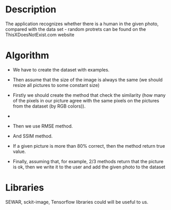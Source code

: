 # Description

The application recognizes whether there is a human in the given photo, compared with the data set - random protrets can be found on the ThisXDoesNotExist.com website

# Algorithm

- We have to create the dataset with examples. 

- Then assume that the size of the image is always the same (we should resize all pictures to some constant size)

- Firstly we should create the method that check the similarity (how many of the pixels in our picture agree with the same pixels on the pictures from the dataset (by RGB colors)). 
- 
- Then we use RMSE method.

- And SSIM method.

- If a given picture is more than 80% correct, then the method return true value.

- Finally, assuming that, for example, 2/3 methods return that the picture is ok, then we write it to the user and add the given photo to the dataset

# Libraries

SEWAR, sckit-image, Tensorflow libraries could will be useful to us.
